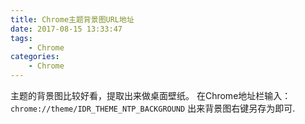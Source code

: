 ```yaml
---
title: Chrome主题背景图URL地址
date: 2017-08-15 13:33:47
tags:
	- Chrome
categories:
	- Chrome	
---
```


主题的背景图比较好看，提取出来做桌面壁纸。
在Chrome地址栏输入：`chrome://theme/IDR_THEME_NTP_BACKGROUND`
出来背景图右键另存为即可.